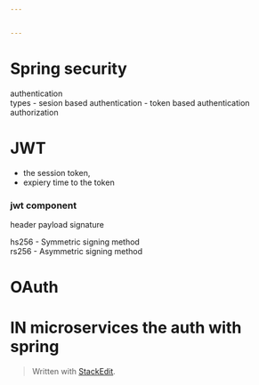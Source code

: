 ```yaml
---


---
```


<h1 id="spring-security">Spring security</h1>
<p>authentication<br>
types - sesion based authentication - token based authentication<br>
authorization</p>
<h1 id="jwt">JWT</h1>
<ul>
<li>the session token,</li>
<li>expiery time to the token</li>
</ul>
<h3 id="jwt-component">jwt component</h3>
<p>header payload signature</p>
<p>hs256 - Symmetric signing method<br>
rs256 - Asymmetric signing method</p>
<h1 id="oauth">OAuth</h1>
<h1 id="in-microservices-the-auth-with-spring">IN microservices the auth with spring</h1>
<blockquote>
<p>Written with <a href="https://stackedit.io/">StackEdit</a>.</p>
</blockquote>

